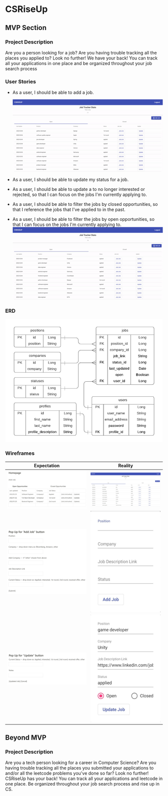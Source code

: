 # CSRiseUp

## MVP Section

### Project Description

Are you a person looking for a job? Are you having trouble tracking all the places you applied to? Look no further! We have your back! You can track all your applications in one place and be organized throughout your job search process

### User Stories

- As a user, I should be able to add a job.

  ![Alt Text](add-job.gif "Demo")
- As a user, I should be able to update my status for a job.
- As a user, I should be able to update a to no longer interested or rejected, so that I can focus on the jobs I'm currently applying to.
- As a user, I should be able to filter the jobs by closed opportunities, so that I reference the jobs that I've applied to in the past.
- As a user, I should be able to filter the jobs by open opportunities, so that I can focus on the jobs I'm currently applying to.
  ![Alt Text](update-job.gif "Demo")

### ERD

![](erd.png)

### Wireframes

|       Expectation        |             Reality              |
| :----------------------: | :------------------------------: |
|      ![](home.jpg)       |      ![](home-reality.jpg)       |
|  ![](add-job-form.jpg)   |  ![](add-job-form-reality.jpg)   |
| ![](update-job-form.jpg) | ![](update-job-form-reality.jpg) |

## Beyond MVP

### Project Description

Are you a tech person looking for a career in Computer Science? Are you having trouble tracking all the places you submitted your applications to and/or all the leetcode problems you've done so far? Look no further! CSRiseUp has your back! You can track all your applications and leetcode in one place. Be organized throughout your job search process and rise up in CS.
